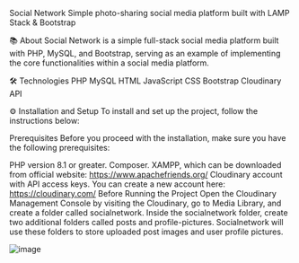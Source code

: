 Social Network
Simple photo-sharing social media platform built with LAMP Stack & Bootstrap

📚 About
Social Network  is a simple full-stack social media platform built with PHP, MySQL, and Bootstrap, serving as an example of implementing the core functionalities within a social media platform.


🛠️ Technologies
PHP
MySQL
HTML
JavaScript
CSS
Bootstrap
Cloudinary API


⚙️ Installation and Setup
To install and set up the project, follow the instructions below:

Prerequisites
Before you proceed with the installation, make sure you have the following prerequisites:

PHP version 8.1 or greater.
Composer.
XAMPP, which can be downloaded from official website: https://www.apachefriends.org/
Cloudinary account with API access keys. You can create a new account here: https://cloudinary.com/
Before Running the Project
Open the Cloudinary Management Console by visiting the Cloudinary, go to Media Library, and create a folder called socialnetwork.
Inside the socialnetwork folder, create two additional folders called posts and profile-pictures. Socialnetwork will use these folders to store uploaded post images and user profile pictures.

![image](https://github.com/user-attachments/assets/de8ef623-240b-4188-b979-3cdf8fef781d)

